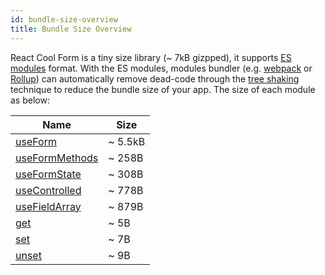 ```yaml
---
id: bundle-size-overview
title: Bundle Size Overview
---
```


React Cool Form is a tiny size library (~ 7kB gizpped), it supports [ES modules](https://hacks.mozilla.org/2018/03/es-modules-a-cartoon-deep-dive) format. With the ES modules, modules bundler (e.g. [webpack](https://webpack.js.org) or [Rollup](https://rollupjs.org/guide)) can automatically remove dead-code through the [tree shaking](https://developer.mozilla.org/en-US/docs/Glossary/Tree_shaking) technique to reduce the bundle size of your app. The size of each module as below:

| Name                                                | Size    |
| --------------------------------------------------- | ------- |
| [useForm](../api-reference/use-form)                | ~ 5.5kB |
| [useFormMethods](../api-reference/use-form-methods) | ~ 258B  |
| [useFormState](../api-reference/use-form-state)     | ~ 308B  |
| [useControlled](../api-reference/use-controlled)    | ~ 778B  |
| [useFieldArray](../api-reference/use-field-array)   | ~ 879B  |
| [get](../api-reference/utility-functions#get)       | ~ 5B    |
| [set](../api-reference/utility-functions#set)       | ~ 7B    |
| [unset](../api-reference/utility-functions#unset)   | ~ 9B    |
